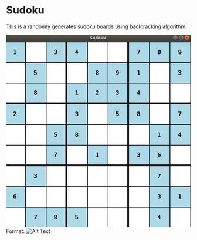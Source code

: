 # Sudoku
This is a randomly generates sudoku boards using backtracking algorithm.

![Game](game-play.png)
Format: ![Alt Text](url)
